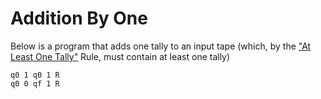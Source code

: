 # Addition By One

Below is a program that adds one tally to an input tape (which, by the ["At Least One Tally"](../../the-varphi-language-standard/addressing-ambiguities.md) Rule, must contain at least one tally)

```
q0 1 q0 1 R
q0 0 qf 1 R
```

